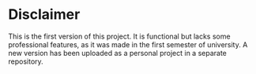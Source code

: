 # Disclaimer

This is the first version of this project.
It is functional but lacks some professional features, as it was made in the first semester of university.
A new version has been uploaded as a personal project in a separate repository.
